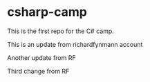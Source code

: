 # csharp-camp
This is the first repo for the C# camp.

This is an update from richardfynmann account

Another update from RF

Third change from RF
